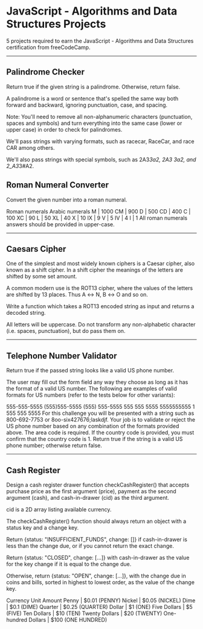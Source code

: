 # JavaScript - Algorithms and Data Structures Projects
5 projects required to earn the JavaScript - Algorithms and Data Structures certification from freeCodeCamp.

***
## Palindrome Checker
Return true if the given string is a palindrome. Otherwise, return false.

A palindrome is a word or sentence that's spelled the same way both forward and backward, ignoring punctuation, case, and spacing.

Note: You'll need to remove all non-alphanumeric characters (punctuation, spaces and symbols) and turn everything into the same case (lower or upper case) in order to check for palindromes.

We'll pass strings with varying formats, such as racecar, RaceCar, and race CAR among others.

We'll also pass strings with special symbols, such as 2A3*3a2, 2A3 3a2, and 2_A3*3#A2.

## Roman Numeral Converter
Convert the given number into a roman numeral.

Roman numerals	Arabic numerals
M   |   1000
CM	|   900
D	  |   500
CD	|   400
C	  |   100
XC	|   90
L	  |   50
XL	|   40
X	  |   10
IX	|   9
V	  |   5
IV	|   4
I	  |   1
All roman numerals answers should be provided in upper-case.

***
## Caesars Cipher
One of the simplest and most widely known ciphers is a Caesar cipher, also known as a shift cipher. In a shift cipher the meanings of the letters are shifted by some set amount.

A common modern use is the ROT13 cipher, where the values of the letters are shifted by 13 places. Thus A ↔ N, B ↔ O and so on.

Write a function which takes a ROT13 encoded string as input and returns a decoded string.

All letters will be uppercase. Do not transform any non-alphabetic character (i.e. spaces, punctuation), but do pass them on.

***
## Telephone Number Validator
Return true if the passed string looks like a valid US phone number.

The user may fill out the form field any way they choose as long as it has the format of a valid US number. The following are examples of valid formats for US numbers (refer to the tests below for other variants):

555-555-5555
(555)555-5555
(555) 555-5555
555 555 5555
5555555555
1 555 555 5555
For this challenge you will be presented with a string such as 800-692-7753 or 8oo-six427676;laskdjf. Your job is to validate or reject the US phone number based on any combination of the formats provided above. The area code is required. If the country code is provided, you must confirm that the country code is 1. Return true if the string is a valid US phone number; otherwise return false.

***
## Cash Register
Design a cash register drawer function checkCashRegister() that accepts purchase price as the first argument (price), payment as the second argument (cash), and cash-in-drawer (cid) as the third argument.

cid is a 2D array listing available currency.

The checkCashRegister() function should always return an object with a status key and a change key.

Return {status: "INSUFFICIENT_FUNDS", change: []} if cash-in-drawer is less than the change due, or if you cannot return the exact change.

Return {status: "CLOSED", change: [...]} with cash-in-drawer as the value for the key change if it is equal to the change due.

Otherwise, return {status: "OPEN", change: [...]}, with the change due in coins and bills, sorted in highest to lowest order, as the value of the change key.

Currency Unit	Amount
Penny	              |   $0.01 (PENNY)
Nickel	            |   $0.05 (NICKEL)
Dime	              |   $0.1 (DIME)
Quarter	            |   $0.25 (QUARTER)
Dollar	            |   $1 (ONE)
Five Dollars    	  |   $5 (FIVE)
Ten Dollars	        |   $10 (TEN)
Twenty Dollars      |  	$20 (TWENTY)
One-hundred Dollars	|   $100 (ONE HUNDRED)

